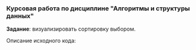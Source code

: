 ### Курсовая работа по дисциплине "Алгоритмы и структуры данных"
**Задание**: визуализировать сортировку выбором.

Описание исходного кода: